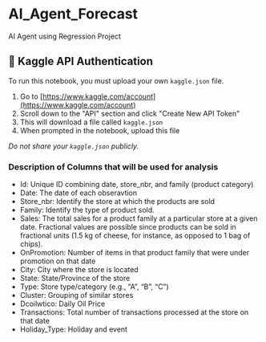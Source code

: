 # AI_Agent_Forecast
AI Agent using Regression Project

## 🔑 Kaggle API Authentication

To run this notebook, you must upload your own `kaggle.json` file.

1. Go to [https://www.kaggle.com/account](https://www.kaggle.com/account)
2. Scroll down to the "API" section and click "Create New API Token"
3. This will download a file called `kaggle.json`
4. When prompted in the notebook, upload this file

*Do not share your `kaggle.json` publicly.*

### Description of Columns that will be used for analysis

- Id: Unique ID combining date, store_nbr, and family (product category)
- Date: The date of each obseravtion
- Store_nbr: Identify the store at which the products are sold
- Family: Identify the type of product sold.
- Sales: The total sales for a product family at a particular store at a given date. Fractional values are possible since products can be sold in fractional units (1.5 kg of cheese, for instance, as opposed to 1 bag of chips).
- OnPromotion: Number of items in that product family that were under promotion on that date
- City: City where the store is located
- State: State/Province of the store
- Type: Store type/category (e.g., “A”, “B”, “C”)
- Cluster: Grouping of similar stores
- Dcoilwtico: Daily Oil Price
- Transactions: Total number of transactions processed at the store on that date
- Holiday_Type: Holiday and event

  
